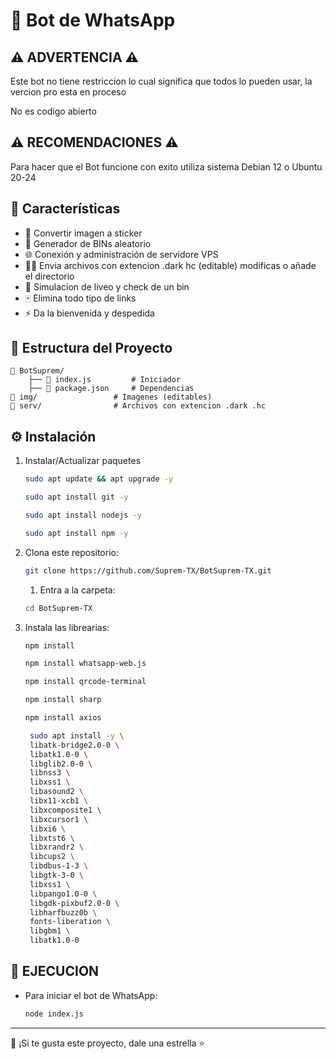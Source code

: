 # 🚀 Bot de WhatsApp

## ⚠️ ADVERTENCIA ⚠️
Este bot no tiene restriccion lo cual significa que todos lo pueden usar, la vercion pro esta en proceso

No es codigo abierto

## ⚠️ RECOMENDACIONES ⚠️
Para hacer que el Bot funcione con exito utiliza sistema Debian 12 o Ubuntu 20-24

## 🚀 Características
- 🤖 Convertir imagen a sticker
- 🏦 Generador de BINs aleatorio
- 🌐 Conexión y administración de servidore VPS
- ⛓️‍💥 Envia archivos con extencion .dark hc (editable) modificas o añade el directorio
- 💎 Simulacion de liveo y check de un bin
- 🀄 Elimina todo tipo de links
- ⚡ Da la bienvenida y despedida

## 📂 Estructura del Proyecto
```
📁 BotSuprem/
    ├── 📜 index.js         # Iniciador
    ├── 📜 package.json     # Dependencias
📁 img/                 # Imagenes (editables)
📁 serv/                # Archivos con extencion .dark .hc
```

## ⚙️ Instalación
1. Instalar/Actualizar paquetes
   ```sh
   sudo apt update && apt upgrade -y
   ```
   ```sh
   sudo apt install git -y
   ```
   ```sh
   sudo apt install nodejs -y
   ```
   ```sh
   sudo apt install npm -y
   ```

2. Clona este repositorio:
   ```sh
   git clone https://github.com/Suprem-TX/BotSuprem-TX.git
   ```
   1. Entra a la carpeta:
   ```sh
   cd BotSuprem-TX
   ```
3. Instala las librearias:
   ```sh
   npm install
   ```
   ```sh
   npm install whatsapp-web.js
   ```
   ```sh
   npm install qrcode-terminal
   ```
   ```sh
   npm install sharp
   ```
   ```sh
   npm install axios
   ```
   ```sh
    sudo apt install -y \
    libatk-bridge2.0-0 \
    libatk1.0-0 \
    libglib2.0-0 \
    libnss3 \
    libxss1 \
    libasound2 \
    libx11-xcb1 \
    libxcomposite1 \
    libxcursor1 \
    libxi6 \
    libxtst6 \
    libxrandr2 \
    libcups2 \
    libdbus-1-3 \
    libgtk-3-0 \
    libxss1 \
    libpango1.0-0 \
    libgdk-pixbuf2.0-0 \
    libharfbuzz0b \
    fonts-liberation \
    libgbm1 \
    libatk1.0-0
    ```
## 📜 EJECUCION
- Para iniciar el bot de WhatsApp:
   ```sh
   node index.js
   ```

---
💖 ¡Si te gusta este proyecto, dale una estrella ⭐


